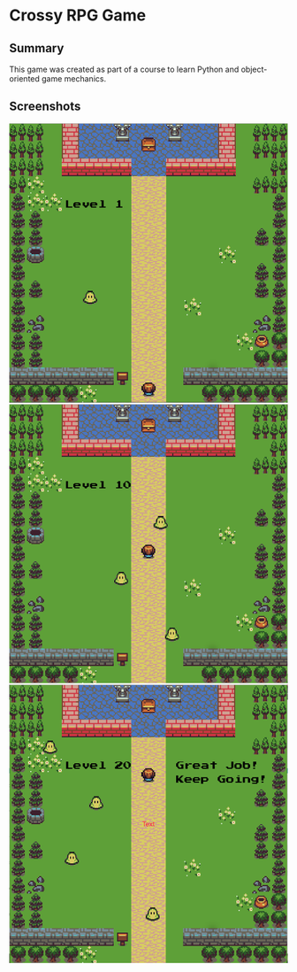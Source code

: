 # Crossy RPG Game

## Summary
This game was created as part of a course to learn Python and object-oriented game mechanics. 

## Screenshots
!["Level 1"](https://github.com/JNasato/Crossy-RPG-Game/blob/master/docs/Level_1.png?raw=true)
!["Level 10"](https://github.com/JNasato/Crossy-RPG-Game/blob/master/docs/Level_10.png?raw=true)
!["Level 20"](https://github.com/JNasato/Crossy-RPG-Game/blob/master/docs/Level_20.png?raw=true)
